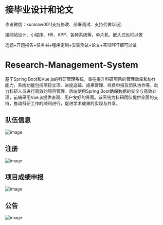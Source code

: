 # 接毕业设计和论文
作者微信：xunmaw001(支持修改、部署调试、支持代做毕设)

接网站设计、小程序、H5、APP、各种系统等，单片机、嵌入式也可以做

选题+开题报告+任务书+程序定制+安装测试+论文+答辩PPT都可以做
# Research-Management-System
基于Spring Boot和Vue.js的科研管理系统，旨在提升科研项目的管理效率和协作能力。系统功能包括项目立项、进度追踪、成果管理、经费申报及团队协作等，助力科研人员进行高效的项目管理。后端使用Spring Boot确保数据的安全与高效处理，前端采用Vue.js提供直观、用户友好的界面。该系统为科研团队提供全面的支持，推动科研工作的顺利进行，促进学术成果的实现与共享。
## 队伍信息
![image](https://github.com/user-attachments/assets/efe836cb-ba05-48df-88e9-7d57261e7121)
## 注册
![image](https://github.com/user-attachments/assets/0a002a56-af8a-4ff4-a064-b5ce92cd6282)
## 项目成绩申报
![image](https://github.com/user-attachments/assets/af02bcf6-6ab5-4598-9cc9-f4055bf19ed1)
## 公告
![image](https://github.com/user-attachments/assets/198a27b1-e8bb-43e7-a033-631dae772acc)
